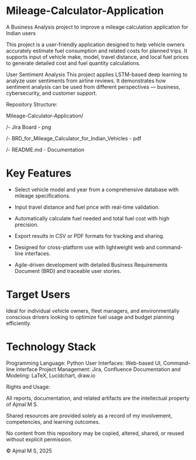 # Mileage-Calculator-Application
A Business Analysis project to improve a mileage calculation application for Indian users

This project is a user-friendly application designed to help vehicle owners accurately estimate fuel consumption and related costs for planned trips. It supports input of vehicle make, model, travel distance, and local fuel prices to generate detailed cost and fuel quantity calculations.

User Sentiment Analysis
This project applies LSTM-based deep learning to analyze user sentiments from airline reviews. It demonstrates how sentiment analysis can be used from different perspectives — business, cybersecurity, and customer support.

Repository Structure:

Mileage-Calculator-Application/

/- Jira Board - png

/- BRD_for_Mileage_Calculator_for_Indian_Vehicles - pdf

/- README.md - Documentation

# Key Features
- Select vehicle model and year from a comprehensive database with mileage specifications.

- Input travel distance and fuel price with real-time validation.

- Automatically calculate fuel needed and total fuel cost with high precision.

- Export results in CSV or PDF formats for tracking and sharing.

- Designed for cross-platform use with lightweight web and command-line interfaces.

- Agile-driven development with detailed Business Requirements Document (BRD) and traceable user stories.

# Target Users
Ideal for individual vehicle owners, fleet managers, and environmentally conscious drivers looking to optimize fuel usage and budget planning efficiently.

# Technology Stack
Programming Language: Python
User Interfaces: Web-based UI, Command-line interface
Project Management: Jira, Confluence
Documentation and Modeling: LaTeX, Lucidchart, draw.io

Rights and Usage:

All reports, documentation, and related artifacts are the intellectual property of Ajmal M S.

Shared resources are provided solely as a record of my involvement, competencies, and learning outcomes.

No content from this repository may be copied, altered, shared, or reused without explicit permission.

© Ajmal M S, 2025

